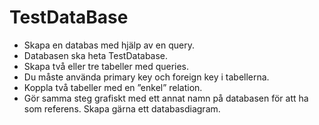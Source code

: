 # TestDataBase
* Skapa en databas med hjälp av en query.
* Databasen ska heta TestDatabase.
* Skapa två eller tre tabeller med queries.
* Du måste använda primary key och foreign key i tabellerna.
* Koppla två tabeller med en ”enkel” relation.
* Gör samma steg grafiskt med ett annat namn på databasen för att ha som referens. Skapa gärna ett databasdiagram.
